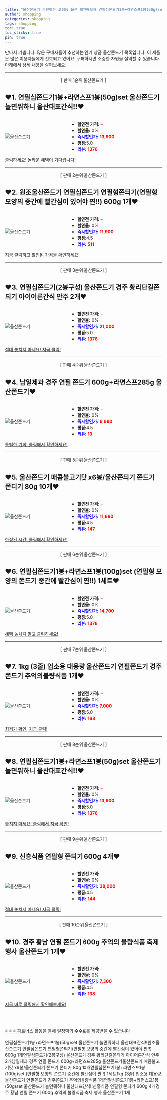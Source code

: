 ```yaml
---
title: "울산쫀드기 추천하는 고성능 옵션 확인해보자 연필심쫀드기1봉+라면스프1봉(50g)set 울산쫀드기 놀면뭐하니 울산대표간식!!"
author: shopping
categories: shopping
tags: shopping
toc: true
toc_sticky: true
pin: true
---
```

만나서 기쁩니다. 많은 구매자들이 추천하는 인기 상품 울산쫀드기 목록입니다. 이 제품은 많은 이용자들에게 선호되고 있어요. 구매하시면 소중한 자원을 절약할 수 있습니다. 아래에서 상세 내용을 살펴보세요.

---
<p class="toplist" style="margin: 0 auto; display: block; width: fit-content;">[ 판매 1순위 울산쫀드기 ]</p>

<h2><strong>❤️1. 연필심쫀드기1봉+라면스프1봉(50g)set 울산쫀드기 놀면뭐하니 울산대표간식!!❤️</strong></h2>

<div style="display: flex; align-items: center;">
    <div style="flex: 0.4;">
        <img src="https://thumbnail6.coupangcdn.com/thumbnails/remote/230x230ex/image/vendor_inventory/1550/e1f5d86533936dcde8d24d33b11cc6cc4200abed3cdce37684b27c1c5eed.jpg" alt="울산쫀드기" style="max-width: 100%;">
    </div>
    <div style="flex: 0.6; margin-left: 10px;">
        <ul>
            <li><strong>할인전 가격:</strong> <del style="color: red;">-</del></li>
            <li><strong>할인율:</strong> 0%</li>
            <li><span style='color:blue'><strong>즉시할인가:</strong></span> <span style='color:red'><strong>13,900</strong></span></li>
            <li><strong>평점:</strong>5.0</li>
            <li><span style='color:blue'><strong>리뷰:</strong></span> <span style='color:red'><strong>1376</strong></span></li>
        </ul>
    </div>
</div>
<div class="center">
    <a href="https://selin100587001.github.io?lptag=AF9450613&subid=githubio&pageKey=7786500236&traceid=V0-153&itemId=23772745621&vendorItemId=83726111695" class="myButton">
        클릭하세요! 놀라운 혜택이 기다립니다!
    </a>
</div>


---
<p class="toplist" style="margin: 0 auto; display: block; width: fit-content;">[ 판매 2순위 울산쫀드기 ]</p>

<h2><strong>❤️2. 원조울산쫀드기 연필심쫀드기 연필형쫀듸기(연필형 모양의 중간에 빨간심이 있어야 찐!!) 600g 1개❤️</strong></h2>

<div style="display: flex; align-items: center;">
    <div style="flex: 0.4;">
        <img src="https://thumbnail8.coupangcdn.com/thumbnails/remote/230x230ex/image/vendor_inventory/fb66/623b4347f5a7398b7029698c2b4c3aeb326f221f6a877a16a23e24c35d3e.JPG" alt="울산쫀드기" style="max-width: 100%;">
    </div>
    <div style="flex: 0.6; margin-left: 10px;">
        <ul>
            <li><strong>할인전 가격:</strong> <del style="color: red;">-</del></li>
            <li><strong>할인율:</strong> 0%</li>
            <li><span style='color:blue'><strong>즉시할인가:</strong></span> <span style='color:red'><strong>11,900</strong></span></li>
            <li><strong>평점:</strong>4.5</li>
            <li><span style='color:blue'><strong>리뷰:</strong></span> <span style='color:red'><strong>511</strong></span></li>
        </ul>
    </div>
</div>
<div class="center">
    <a href="https://selin100587001.github.io?lptag=AF9450613&subid=githubio&pageKey=7759578305&traceid=V0-153&itemId=20922046313&vendorItemId=3273024757" class="myButton">
        지금 클릭하고 할인된 가격을 확인하세요!
    </a>
</div>


---
<p class="toplist" style="margin: 0 auto; display: block; width: fit-content;">[ 판매 3순위 울산쫀드기 ]</p>

<h2><strong>❤️3. 연필심쫀드기(2봉구성) 울산쫀드기 경주 황리단길쫀듸기 아이어른간식 안주 2개❤️</strong></h2>

<div style="display: flex; align-items: center;">
    <div style="flex: 0.4;">
        <img src="https://thumbnail7.coupangcdn.com/thumbnails/remote/230x230ex/image/vendor_inventory/dd6a/442467c391600866e433e6fad5c3b12b47d4d0a055a47f4e17993311f5f6.jpg" alt="울산쫀드기" style="max-width: 100%;">
    </div>
    <div style="flex: 0.6; margin-left: 10px;">
        <ul>
            <li><strong>할인전 가격:</strong> <del style="color: red;">-</del></li>
            <li><strong>할인율:</strong> 0%</li>
            <li><span style='color:blue'><strong>즉시할인가:</strong></span> <span style='color:red'><strong>21,000</strong></span></li>
            <li><strong>평점:</strong>5.0</li>
            <li><span style='color:blue'><strong>리뷰:</strong></span> <span style='color:red'><strong>1376</strong></span></li>
        </ul>
    </div>
</div>
<div class="center">
    <a href="https://selin100587001.github.io?lptag=AF9450613&subid=githubio&pageKey=7786500236&traceid=V0-153&itemId=20723126864&vendorItemId=4820945708" class="myButton">
        절대 놓치지 마세요! 지금 클릭!
    </a>
</div>


---
<p class="toplist" style="margin: 0 auto; display: block; width: fit-content;">[ 판매 4순위 울산쫀드기 ]</p>

<h2><strong>❤️4. 남일제과 경주 연필 쫀드기 600g+라면스프285g 울산쫀드기❤️</strong></h2>

<div style="display: flex; align-items: center;">
    <div style="flex: 0.4;">
        <img src="https://thumbnail6.coupangcdn.com/thumbnails/remote/230x230ex/image/vendor_inventory/5483/54569c1d6a9e01a4a0202bea79608f313a23c507b21c93367b324835946c.jpg" alt="울산쫀드기" style="max-width: 100%;">
    </div>
    <div style="flex: 0.6; margin-left: 10px;">
        <ul>
            <li><strong>할인전 가격:</strong> <del style="color: red;">-</del></li>
            <li><strong>할인율:</strong> 0%</li>
            <li><span style='color:blue'><strong>즉시할인가:</strong></span> <span style='color:red'><strong>6,990</strong></span></li>
            <li><strong>평점:</strong>4.5</li>
            <li><span style='color:blue'><strong>리뷰:</strong></span> <span style='color:red'><strong>13</strong></span></li>
        </ul>
    </div>
</div>
<div class="center">
    <a href="https://selin100587001.github.io?lptag=AF9450613&subid=githubio&pageKey=8173908812&traceid=V0-153&itemId=23355700231&vendorItemId=88458981182" class="myButton">
        특별한 기회! 클릭해서 확인하세요!
    </a>
</div>


---
<p class="toplist" style="margin: 0 auto; display: block; width: fit-content;">[ 판매 5순위 울산쫀드기 ]</p>

<h2><strong>❤️5. 울산쫀드기 매콤불고기맛 x6봉/울산쫀듸기 쫀드기 쫀디기 80g 10개❤️</strong></h2>

<div style="display: flex; align-items: center;">
    <div style="flex: 0.4;">
        <img src="https://thumbnail8.coupangcdn.com/thumbnails/remote/230x230ex/image/vendor_inventory/6633/db1c14a6612860f4a775b58dc42050d2087f032fd8d940d75907a2c804cd.png" alt="울산쫀드기" style="max-width: 100%;">
    </div>
    <div style="flex: 0.6; margin-left: 10px;">
        <ul>
            <li><strong>할인전 가격:</strong> <del style="color: red;">-</del></li>
            <li><strong>할인율:</strong> 0%</li>
            <li><span style='color:blue'><strong>즉시할인가:</strong></span> <span style='color:red'><strong>11,660</strong></span></li>
            <li><strong>평점:</strong>4.5</li>
            <li><span style='color:blue'><strong>리뷰:</strong></span> <span style='color:red'><strong>147</strong></span></li>
        </ul>
    </div>
</div>
<div class="center">
    <a href="https://selin100587001.github.io?lptag=AF9450613&subid=githubio&pageKey=6267456667&traceid=V0-153&itemId=14829036979&vendorItemId=86548408467" class="myButton">
        한정된 시간! 클릭해서 확인하세요!
    </a>
</div>


---
<p class="toplist" style="margin: 0 auto; display: block; width: fit-content;">[ 판매 6순위 울산쫀드기 ]</p>

<h2><strong>❤️6. 연필심쫀드기1봉+라면스프1봉(100g)set (연필형 모양의 쫀드기 중간에 빨간심이 찐!!) 1세트❤️</strong></h2>

<div style="display: flex; align-items: center;">
    <div style="flex: 0.4;">
        <img src="https://thumbnail7.coupangcdn.com/thumbnails/remote/230x230ex/image/vendor_inventory/3348/d84885c2fe7d893caf46e96a609a8cd1357b1793a435fef8200fb0f8b37b.jpg" alt="울산쫀드기" style="max-width: 100%;">
    </div>
    <div style="flex: 0.6; margin-left: 10px;">
        <ul>
            <li><strong>할인전 가격:</strong> <del style="color: red;">-</del></li>
            <li><strong>할인율:</strong> 0%</li>
            <li><span style='color:blue'><strong>즉시할인가:</strong></span> <span style='color:red'><strong>14,700</strong></span></li>
            <li><strong>평점:</strong>5.0</li>
            <li><span style='color:blue'><strong>리뷰:</strong></span> <span style='color:red'><strong>1376</strong></span></li>
        </ul>
    </div>
</div>
<div class="center">
    <a href="https://selin100587001.github.io?lptag=AF9450613&subid=githubio&pageKey=7786500236&traceid=V0-153&itemId=6289560651&vendorItemId=73585105441" class="myButton">
        혜택 놓치지 말고 클릭하세요!
    </a>
</div>


---
<p class="toplist" style="margin: 0 auto; display: block; width: fit-content;">[ 판매 7순위 울산쫀드기 ]</p>

<h2><strong>❤️7. 1kg (3줄) 업소용 대용량 울산쫀드기 연필쫀드기 경주쫀드기 추억의불량식품 1개❤️</strong></h2>

<div style="display: flex; align-items: center;">
    <div style="flex: 0.4;">
        <img src="https://thumbnail6.coupangcdn.com/thumbnails/remote/230x230ex/image/vendor_inventory/30bd/5ac4b54d23905d35f927080d34fe582754cd59b1fa429a3b94a222240a13.jpg" alt="울산쫀드기" style="max-width: 100%;">
    </div>
    <div style="flex: 0.6; margin-left: 10px;">
        <ul>
            <li><strong>할인전 가격:</strong> <del style="color: red;">-</del></li>
            <li><strong>할인율:</strong> 0%</li>
            <li><span style='color:blue'><strong>즉시할인가:</strong></span> <span style='color:red'><strong>7,000</strong></span></li>
            <li><strong>평점:</strong>5.0</li>
            <li><span style='color:blue'><strong>리뷰:</strong></span> <span style='color:red'><strong>168</strong></span></li>
        </ul>
    </div>
</div>
<div class="center">
    <a href="https://selin100587001.github.io?lptag=AF9450613&subid=githubio&pageKey=7544261110&traceid=V0-153&itemId=19839507874&vendorItemId=86941070235" class="myButton">
        최저가 확인, 지금 클릭!
    </a>
</div>


---
<p class="toplist" style="margin: 0 auto; display: block; width: fit-content;">[ 판매 8순위 울산쫀드기 ]</p>

<h2><strong>❤️8. 연필심쫀드기1봉+라면스프1봉(50g)set 울산쫀드기 놀면뭐하니 울산대표간식!!❤️</strong></h2>

<div style="display: flex; align-items: center;">
    <div style="flex: 0.4;">
        <img src="https://thumbnail6.coupangcdn.com/thumbnails/remote/230x230ex/image/vendor_inventory/1550/e1f5d86533936dcde8d24d33b11cc6cc4200abed3cdce37684b27c1c5eed.jpg" alt="울산쫀드기" style="max-width: 100%;">
    </div>
    <div style="flex: 0.6; margin-left: 10px;">
        <ul>
            <li><strong>할인전 가격:</strong> <del style="color: red;">-</del></li>
            <li><strong>할인율:</strong> 0%</li>
            <li><span style='color:blue'><strong>즉시할인가:</strong></span> <span style='color:red'><strong>13,900</strong></span></li>
            <li><strong>평점:</strong>5.0</li>
            <li><span style='color:blue'><strong>리뷰:</strong></span> <span style='color:red'><strong>1376</strong></span></li>
        </ul>
    </div>
</div>
<div class="center">
    <a href="https://selin100587001.github.io?lptag=AF9450613&subid=githubio&pageKey=7786500236&traceid=V0-153&itemId=23772745621&vendorItemId=83726111695" class="myButton">
        놓치지 마세요! 클릭해서 지금 확인!
    </a>
</div>


---
<p class="toplist" style="margin: 0 auto; display: block; width: fit-content;">[ 판매 9순위 울산쫀드기 ]</p>

<h2><strong>❤️9. 신흥식품 연필형 쫀듸기 600g 4개❤️</strong></h2>

<div style="display: flex; align-items: center;">
    <div style="flex: 0.4;">
        <img src="https://thumbnail9.coupangcdn.com/thumbnails/remote/230x230ex/image/vendor_inventory/59d0/9b74a82088de9e0dbf592c49375dcfbf463b8b87933096a35979e7013ba1.jpg" alt="울산쫀드기" style="max-width: 100%;">
    </div>
    <div style="flex: 0.6; margin-left: 10px;">
        <ul>
            <li><strong>할인전 가격:</strong> <del style="color: red;">-</del></li>
            <li><strong>할인율:</strong> 0%</li>
            <li><span style='color:blue'><strong>즉시할인가:</strong></span> <span style='color:red'><strong>38,000</strong></span></li>
            <li><strong>평점:</strong>4.5</li>
            <li><span style='color:blue'><strong>리뷰:</strong></span> <span style='color:red'><strong>144</strong></span></li>
        </ul>
    </div>
</div>
<div class="center">
    <a href="https://selin100587001.github.io?lptag=AF9450613&subid=githubio&pageKey=8244668937&traceid=V0-153&itemId=6288716437&vendorItemId=88899815214" class="myButton">
        절대 놓치지 마세요! 지금 클릭!
    </a>
</div>


---
<p class="toplist" style="margin: 0 auto; display: block; width: fit-content;">[ 판매 10순위 울산쫀드기 ]</p>

<h2><strong>❤️10. 경주 황남 연필 쫀드기 600g 추억의 불량식품 축제 행사 울산쫀드기 1개❤️</strong></h2>

<div style="display: flex; align-items: center;">
    <div style="flex: 0.4;">
        <img src="https://thumbnail9.coupangcdn.com/thumbnails/remote/230x230ex/image/vendor_inventory/92be/3052b4c50ad19c153b47fed78f4c87e281bd3c572ef8c1a1e84298c56eea.jpg" alt="울산쫀드기" style="max-width: 100%;">
    </div>
    <div style="flex: 0.6; margin-left: 10px;">
        <ul>
            <li><strong>할인전 가격:</strong> <del style="color: red;">-</del></li>
            <li><strong>할인율:</strong> 0%</li>
            <li><span style='color:blue'><strong>즉시할인가:</strong></span> <span style='color:red'><strong>7,300</strong></span></li>
            <li><strong>평점:</strong>4.5</li>
            <li><span style='color:blue'><strong>리뷰:</strong></span> <span style='color:red'><strong>138</strong></span></li>
        </ul>
    </div>
</div>
<div class="center">
    <a href="https://selin100587001.github.io?lptag=AF9450613&subid=githubio&pageKey=8245816862&traceid=V0-153&itemId=21851233390&vendorItemId=4855409684" class="myButton">
        지금 바로 클릭해서 확인해보세요!
    </a>
</div>

<br><br><br>[💦 💦 💦 파트너스 활동을 통해 일정액의 수수료를 제공받을 수 있습니다](https://link.coupang.com/a/bcpT2c)<br><br>연필심쫀드기1봉+라면스프1봉(50g)set 울산쫀드기 놀면뭐하니 울산대표간식!!원조울산쫀드기 연필심쫀드기 연필형쫀듸기(연필형 모양의 중간에 빨간심이 있어야 찐!!) 600g 1개연필심쫀드기(2봉구성) 울산쫀드기 경주 황리단길쫀듸기 아이어른간식 안주 2개남일제과 경주 연필 쫀드기 600g+라면스프285g 울산쫀드기울산쫀드기 매콤불고기맛 x6봉/울산쫀듸기 쫀드기 쫀디기 80g 10개연필심쫀드기1봉+라면스프1봉(100g)set (연필형 모양의 쫀드기 중간에 빨간심이 찐!!) 1세트1kg (3줄) 업소용 대용량 울산쫀드기 연필쫀드기 경주쫀드기 추억의불량식품 1개연필심쫀드기1봉+라면스프1봉(50g)set 울산쫀드기 놀면뭐하니 울산대표간식!!신흥식품 연필형 쫀듸기 600g 4개경주 황남 연필 쫀드기 600g 추억의 불량식품 축제 행사 울산쫀드기 1개